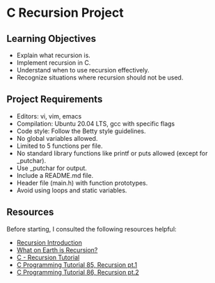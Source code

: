 # C Recursion Project

## Learning Objectives

- Explain what recursion is.
- Implement recursion in C.
- Understand when to use recursion effectively.
- Recognize situations where recursion should not be used.

## Project Requirements

- Editors: vi, vim, emacs
- Compilation: Ubuntu 20.04 LTS, gcc with specific flags
- Code style: Follow the Betty style guidelines.
- No global variables allowed.
- Limited to 5 functions per file.
- No standard library functions like printf or puts allowed (except for _putchar).
- Use _putchar for output.
- Include a README.md file.
- Header file (main.h) with function prototypes.
- Avoid using loops and static variables.

## Resources

Before starting, I consulted the following resources helpful:

- [Recursion Introduction](https://example.com/recursion-intro)
- [What on Earth is Recursion?](https://example.com/what-is-recursion)
- [C - Recursion Tutorial](https://example.com/c-recursion-tutorial)
- [C Programming Tutorial 85, Recursion pt.1](https://example.com/c-tutorial-recursion-pt1)
- [C Programming Tutorial 86, Recursion pt.2](https://example.com/c-tutorial-recursion-pt2)
